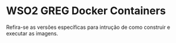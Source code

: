 # WSO2 GREG Docker Containers

Refira-se as versões específicas para intrução de como construir e executar as imagens.
